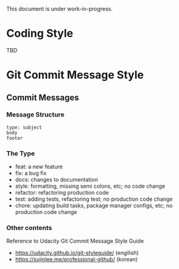 
This document is under work-in-progress.

# Coding Style
TBD

# Git Commit Message Style

## Commit Messages

### Message Structure
```
type: subject
body
footer
```

### The Type
* feat: a new feature
* fix: a bug fix
* docs: changes to documentation
* style: formatting, missing semi colons, etc; no code change
* refactor: refactoring production code
* test: adding tests, refactoring test; no production code change
* chore: updating build tasks, package manager configs, etc; no production code change

### Other contents
Reference to Udacity Git Commit Message Style Guide
  * <https://udacity.github.io/git-styleguide/> (engilish)
  * <https://sujinlee.me/professional-github/> (korean)

